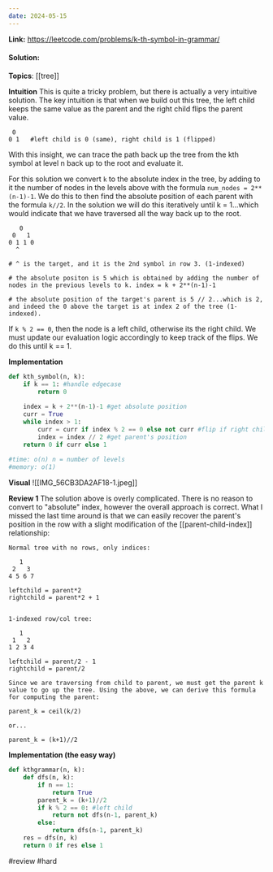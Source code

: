 ```yaml
---
date: 2024-05-15
---
```

**Link:** https://leetcode.com/problems/k-th-symbol-in-grammar/
#### Solution:

**Topics**: [[tree]]

**Intuition**
This is quite a tricky problem, but there is actually a very intuitive solution. The key intuition is that when we build out this tree, the left child keeps the same value as the parent and the right child flips the parent value. 

```
 0
0 1   #left child is 0 (same), right child is 1 (flipped) 
```

With this insight, we can trace the path back up the tree from the kth symbol at level n back up to the root and evaluate it. 

For this solution we convert `k` to the absolute index in the tree, by adding to it the number of nodes in the levels above with the formula `num_nodes = 2**(n-1)-1`. We do this to then find the absolute position of each parent with the formula `k//2`. In the solution we will do this iteratively until k = 1...which would indicate that we have traversed all the way back up to the root.

```
   0
 0   1  
0 1 1 0 
  ^

# ^ is the target, and it is the 2nd symbol in row 3. (1-indexed)

# the absolute positon is 5 which is obtained by adding the number of nodes in the previous levels to k. index = k + 2**(n-1)-1

# the absolute position of the target's parent is 5 // 2...which is 2, and indeed the 0 above the target is at index 2 of the tree (1-indexed).
```


If `k % 2 == 0`, then the node is a left child, otherwise its the right child. We must update our evaluation logic accordingly to keep track of the flips. We do this until k == 1. 

**Implementation**
```python
def kth_symbol(n, k):
	if k == 1: #handle edgecase
		return 0
		
	index = k + 2**(n-1)-1 #get absolute position
	curr = True
	while index > 1:
		curr = curr if index % 2 == 0 else not curr #flip if right child
		index = index // 2 #get parent's position 
	return 0 if curr else 1
		
#time: o(n) n = number of levels
#memory: o(1)
```

**Visual** 
![[IMG_56CB3DA2AF18-1.jpeg]]

**Review 1**
The solution above is overly complicated. There is no reason to convert to "absolute" index, however the overall approach is correct. What I missed the last time around is that we can easily recover the parent's position in the row with a slight modification of the [[parent-child-index]] relationship:

```
Normal tree with no rows, only indices:

   1
 2   3 
4 5 6 7

leftchild = parent*2
rightchild = parent*2 + 1


1-indexed row/col tree:

   1
 1   2
1 2 3 4

leftchild = parent/2 - 1
rightchild = parent/2

Since we are traversing from child to parent, we must get the parent k value to go up the tree. Using the above, we can derive this formula for computing the parent:

parent_k = ceil(k/2)

or...

parent_k = (k+1)//2

```

**Implementation (the easy way)**
```python
def kthgrammar(n, k):
	def dfs(n, k):
		if n == 1:
			return True
		parent_k = (k+1)//2
		if k % 2 == 0: #left child
			return not dfs(n-1, parent_k)
		else:
			return dfs(n-1, parent_k)
	res = dfs(n, k)
	return 0 if res else 1
```

#review 
#hard 


